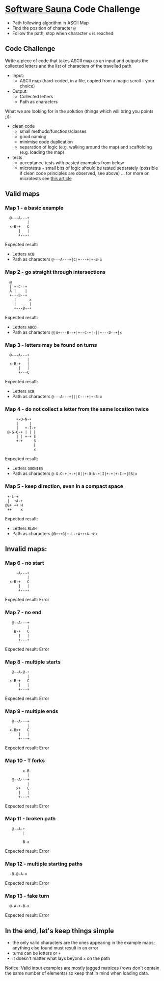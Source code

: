 # [Software Sauna](https://www.softwaresauna.com/) Code Challenge

- Path following algorithm in ASCII Map
- Find the position of character `@`
- Follow the path, stop when character `x` is reached

## Code Challenge

Write a piece of code that takes ASCII map as an input and outputs the collected letters and the list of characters of the travelled path.

  - Input: 
    - ASCII map (hard-coded, in a file, copied from a magic scroll - your choice)
  - Output:
    - Collected letters
    - Path as characters

What we are looking for in the solution (things which will bring you points ;)):

- clean code
    - small methods/functions/classes
    - good naming
    - minimise code duplication
    - separation of logic (e.g. walking around the map) and scaffolding (e.g. loading the map)
- tests
    - acceptance tests with pasted examples from below
    - microtests - small bits of logic should be tested separately (possible if clean code principles are observed, see above) ... for more on microtests see [this article](https://www.geepawhill.org/2020/06/12/microtest-tdd-more-definition)

## Valid maps

### Map 1 - a basic example

```
  @---A---+
          |
  x-B-+   C
      |   |
      +---+
```

Expected result: 
- Letters ```ACB```
- Path as characters ```@---A---+|C|+---+|+-B-x```

### Map 2 - go straight through intersections

```
  @
  | +-C--+
  A |    |
  +---B--+
    |      x
    |      |
    +---D--+
```

Expected result: 
- Letters ```ABCD```
- Path as characters ```@|A+---B--+|+--C-+|-||+---D--+|x```

### Map 3 - letters may be found on turns

```
  @---A---+
          |
  x-B-+   |
      |   |
      +---C
```

Expected result: 
- Letters ```ACB```
- Path as characters ```@---A---+|||C---+|+-B-x```

### Map 4 - do not collect a letter from the same location twice

```
     +-O-N-+
     |     |
     |   +-I-+
 @-G-O-+ | | |
     | | +-+ E
     +-+     S
             |
             x
```

Expected result: 
- Letters ```GOONIES```
- Path as characters ```@-G-O-+|+-+|O||+-O-N-+|I|+-+|+-I-+|ES|x```

### Map 5 - keep direction, even in a compact space

```
 +-L-+
 |  +A-+
@B+ ++ H
 ++    x
```

Expected result: 
- Letters ```BLAH```
- Path as characters ```@B+++B|+-L-+A+++A-+Hx```

## Invalid maps:

### Map 6 - no start

```
     -A---+
          |
  x-B-+   C
      |   |
      +---+
```

Expected result: Error

### Map 7 - no end

```
   @--A---+
          |
    B-+   C
      |   |
      +---+
```

Expected result: Error

### Map 8 - multiple starts

```
   @--A-@-+
          |
  x-B-+   C
      |   |
      +---+
```

Expected result: Error

### Map 9 - multiple ends

```
   @--A---+
          |
  x-Bx+   C
      |   |
      +---+
```

Expected result: Error

### Map 10 - T forks

```
        x-B
          |
   @--A---+
          |
     x+   C
      |   |
      +---+
```

Expected result: Error

### Map 11 - broken path

```
   @--A-+
        |
         
        B-x
```

Expected result: Error

### Map 12 - multiple starting paths

```
  -B-@-A-x
```

Expected result: Error

### Map 13 - fake turn

```
  @-A-+-B-x
```

Expected result: Error


## In the end, let's keep things simple

- the only valid characters are the ones appearing in the example maps; anything else found must result in an error
- turns can be letters or `+`
- it doesn't matter what lays beyond `x` on the path

Notice: Valid input examples are mostly jagged matrices (rows don't contain the same number of elements) so keep that in mind when loading data.
